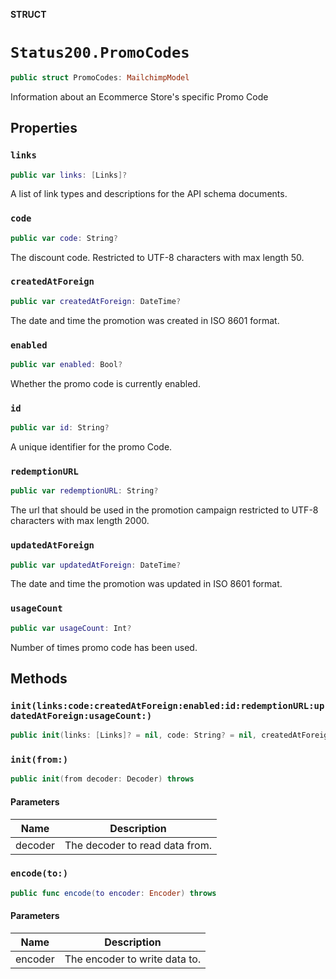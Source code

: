 **STRUCT**

# `Status200.PromoCodes`

```swift
public struct PromoCodes: MailchimpModel
```

Information about an Ecommerce Store's specific Promo Code

## Properties
### `links`

```swift
public var links: [Links]?
```

A list of link types and descriptions for the API schema documents.

### `code`

```swift
public var code: String?
```

The discount code. Restricted to UTF-8 characters with max length 50.

### `createdAtForeign`

```swift
public var createdAtForeign: DateTime?
```

The date and time the promotion was created in ISO 8601 format.

### `enabled`

```swift
public var enabled: Bool?
```

Whether the promo code is currently enabled.

### `id`

```swift
public var id: String?
```

A unique identifier for the promo Code.

### `redemptionURL`

```swift
public var redemptionURL: String?
```

The url that should be used in the promotion campaign restricted to UTF-8 characters with max length 2000.

### `updatedAtForeign`

```swift
public var updatedAtForeign: DateTime?
```

The date and time the promotion was updated in ISO 8601 format.

### `usageCount`

```swift
public var usageCount: Int?
```

Number of times promo code has been used.

## Methods
### `init(links:code:createdAtForeign:enabled:id:redemptionURL:updatedAtForeign:usageCount:)`

```swift
public init(links: [Links]? = nil, code: String? = nil, createdAtForeign: DateTime? = nil, enabled: Bool? = nil, id: String? = nil, redemptionURL: String? = nil, updatedAtForeign: DateTime? = nil, usageCount: Int? = nil)
```

### `init(from:)`

```swift
public init(from decoder: Decoder) throws
```

#### Parameters

| Name | Description |
| ---- | ----------- |
| decoder | The decoder to read data from. |

### `encode(to:)`

```swift
public func encode(to encoder: Encoder) throws
```

#### Parameters

| Name | Description |
| ---- | ----------- |
| encoder | The encoder to write data to. |